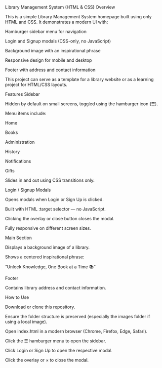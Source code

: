 Library Management System (HTML & CSS)
Overview

This is a simple Library Management System homepage built using only HTML and CSS. It demonstrates a modern UI with:

Hamburger sidebar menu for navigation

Login and Signup modals (CSS-only, no JavaScript)

Background image with an inspirational phrase

Responsive design for mobile and desktop

Footer with address and contact information

This project can serve as a template for a library website or as a learning project for HTML/CSS layouts.

Features
Sidebar

Hidden by default on small screens, toggled using the hamburger icon (☰).

Menu items include:

Home

Books

Administration

History

Notifications

Gifts

Slides in and out using CSS transitions only.

Login / Signup Modals

Opens modals when Login or Sign Up is clicked.

Built with HTML :target selector — no JavaScript.

Clicking the overlay or close button closes the modal.

Fully responsive on different screen sizes.

Main Section

Displays a background image of a library.

Shows a centered inspirational phrase:

“Unlock Knowledge, One Book at a Time 📚”

Footer

Contains library address and contact information.



How to Use

Download or clone this repository.

Ensure the folder structure is preserved (especially the images folder if using a local image).

Open index.html in a modern browser (Chrome, Firefox, Edge, Safari).

Click the ☰ hamburger menu to open the sidebar.

Click Login or Sign Up to open the respective modal.

Click the overlay or × to close the modal.



